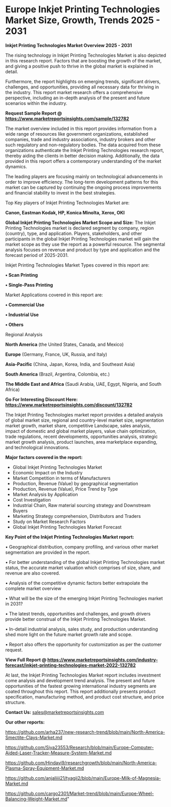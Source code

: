  # Europe Inkjet Printing Technologies Market Size, Growth, Trends 2025 - 2031

<Strong> Inkjet Printing Technologies Market Overview 2025 - 2031</strong>

The rising technology in Inkjet Printing Technologies Market is also depicted in this research report. Factors that are boosting the growth of the market, and giving a positive push to thrive in the global market is explained in detail.

Furthermore, the report highlights on emerging trends, significant drivers, challenges, and opportunities, providing all necessary data for thriving in the industry. This report market research offers a comprehensive perspective, including an in-depth analysis of the present and future scenarios within the industry.

<strong>Request Sample Report @ <a href=https://www.marketreportsinsights.com/sample/132782>https://www.marketreportsinsights.com/sample/132782</a></strong>

The market overview included in this report provides information from a wide range of resources like government organizations, established companies, trade and industry associations, industry brokers and other such regulatory and non-regulatory bodies. The data acquired from these organizations authenticate the Inkjet Printing Technologies research report, thereby aiding the clients in better decision making. Additionally, the data provided in this report offers a contemporary understanding of the market dynamics.

The leading players are focusing mainly on technological advancements in order to improve efficiency. The long-term development patterns for this market can be captured by continuing the ongoing process improvements and financial stability to invest in the best strategies.

Top Key players of Inkjet Printing Technologies Market are:

<strong>Canon, Eastman Kodak, HP, Konica Minolta, Xerox, OKI</strong>

<strong><b>Global Inkjet Printing Technologies Market Scope and Size:</b></strong>
The Inkjet Printing Technologies market is declared segment by company, region (country), type, and application. Players, stakeholders, and other participants in the global Inkjet Printing Technologies market will gain the market scope as they use the report as a powerful resource. The segmental analysis focuses on revenue and product by type and application and the forecast period of 2025-2031.

Inkjet Printing Technologies Market Types covered in this report are:

<strong>• Scan Printing

• Single-Pass Printing</strong>

Market Applications covered in this report are:

<strong>• Commercial Use

• Industrial Use

• Others</strong> 

Regional Analysis

<strong>North America</strong> (the United States, Canada, and Mexico)

<strong>Europe</strong> (Germany, France, UK, Russia, and Italy)

<strong>Asia-Pacific</strong> (China, Japan, Korea, India, and Southeast Asia)

<strong>South America</strong> (Brazil, Argentina, Colombia, etc.)

<strong>The Middle East and Africa</strong> (Saudi Arabia, UAE, Egypt, Nigeria, and South Africa)

<strong>Go For Interesting Discount Here: <a href=https://www.marketreportsinsights.com/discount/132782>https://www.marketreportsinsights.com/discount/132782</a></strong>

The Inkjet Printing Technologies market report provides a detailed analysis of global market size, regional and country-level market size, segmentation market growth, market share, competitive Landscape, sales analysis, impact of domestic and global market players, value chain optimization, trade regulations, recent developments, opportunities analysis, strategic market growth analysis, product launches, area marketplace expanding, and technological innovations.

<strong><b>Major factors covered in the report:</b></strong>
<ul>
  <li>Global Inkjet Printing Technologies Market </li>
  <li>Economic Impact on the Industry</li>
  <li>Market Competition in terms of Manufacturers</li>
  <li>Production, Revenue (Value) by geographical segmentation</li>
  <li>Production, Revenue (Value), Price Trend by Type</li>
  <li>Market Analysis by Application</li>
  <li>Cost Investigation</li>
  <li>Industrial Chain, Raw material sourcing strategy and Downstream Buyers</li>
  <li>Marketing Strategy comprehension, Distributors and Traders</li>
  <li>Study on Market Research Factors</li>
  <li>Global Inkjet Printing Technologies Market Forecast</li>
</ul>

<strong><b>Key Point of the Inkjet Printing Technologies Market report:</b></strong>

• Geographical distribution, company profiling, and various other market segmentation are provided in the report.

• For better understanding of the global Inkjet Printing Technologies market status, the accurate market valuation which comprises of size, share, and revenue are also covered.

• Analysis of the competitive dynamic factors better extrapolate the complete market overview

• What will be the size of the emerging Inkjet Printing Technologies market in 2031?

• The latest trends, opportunities and challenges, and growth drivers provide better construal of the Inkjet Printing Technologies Market.

• In-detail industrial analysis, sales study, and production understanding shed more light on the future market growth rate and scope.

• Report also offers the opportunity for customization as per the customer request.

<strong><b>View Full Report @ <a href=https://www.marketreportsinsights.com/industry-forecast/inkjet-printing-technologies-market-2022-132782>https://www.marketreportsinsights.com/industry-forecast/inkjet-printing-technologies-market-2022-132782</a></b></strong>


At last, the Inkjet Printing Technologies Market report includes investment come analysis and development trend analysis. The present and future opportunities of the fastest growing international industry segments are coated throughout this report. This report additionally presents product specification, manufacturing method, and product cost structure, and price structure.

<strong>Contact Us:</strong>
sales@marketreportsinsights.com

<strong>Our other reports:</strong>

<a href=https://github.com/arha237/new-research-trend/blob/main/North-America-Smectite-Clays-Market.md>https://github.com/arha237/new-research-trend/blob/main/North-America-Smectite-Clays-Market.md</a>

<a href=https://github.com/Siya23553/Research/blob/main/Europe-Computer-Aided-Laser-Tracker-Measure-System-Market.md>https://github.com/Siya23553/Research/blob/main/Europe-Computer-Aided-Laser-Tracker-Measure-System-Market.md</a>

<a href=https://github.com/Hindavi9/researchgrowth/blob/main/North-America-Plasma-Spray-Equipment-Market.md>https://github.com/Hindavi9/researchgrowth/blob/main/North-America-Plasma-Spray-Equipment-Market.md</a>

<a href=https://github.com/anjaliiii21/tyagii2/blob/main/Europe-Milk-of-Magnesia-Market.md>https://github.com/anjaliiii21/tyagii2/blob/main/Europe-Milk-of-Magnesia-Market.md</a>

<a href=https://github.com/cargo2301/Market-trend/blob/main/Europe-Wheel-Balancing-Weight-Market.md>https://github.com/cargo2301/Market-trend/blob/main/Europe-Wheel-Balancing-Weight-Market.md</a>"
